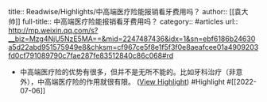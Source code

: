 title:: Readwise/Highlights/中高端医疗险能报销看牙费用吗？
author:: [[袁大帅]]
full-title:: 中高端医疗险能报销看牙费用吗？
category:: #articles
url:: http://mp.weixin.qq.com/s?__biz=Mzg4NjU5NzE5MA==&mid=2247487436&idx=1&sn=ebf6186b24630a5d22abd951575949e8&chksm=cf967ce5f8e1f5f3f0e8aeafcee01a4909203fd0cf791089790c7fae287fe83512840c86c068#rd
- 中高端医疗险的优势有很多，但并不是无所不能的。比如牙科治疗（非意外），中高端医疗险的作用就很有限。 ([View Highlight](https://read.readwise.io/read/01g77nz4s87mrsz6a1mbhdkbhy)) #Highlight #[[2022-07-06]]
